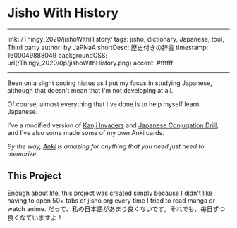# Jisho With History

---

link: /Thingy_2020/jishoWithHistory/
tags: jisho, dictionary, Japanese, tool, Third party
author: by JaPNaA
shortDesc: 歴史付きの辞書
timestamp: 1600049888049
backgroundCSS: url(/Thingy_2020/0p/jishoWithHistory.png)
accent: #ffffff

---

Been on a slight coding hiatus as I put my focus in studying Japanese, although that doesn't mean that I'm not developing at all.

Of course, almost everything that I've done is to help myself learn Japanese.

I've a modified version of [Kanji Invaders](/Thingy_2020/%E6%BC%A2%E5%AD%97invaders/) and [Japanese Conjugation Drill](/Thingy_2020/japaneseConjugationDrill/), and I've also some made some of my own Anki cards.

_By the way, [Anki](https://github.com/ankitects/anki) is amazing for anything that you need just need to memorize_

## This Project

Enough about life, this project was created simply because I didn't like having to open 50+ tabs of jisho.org every time I tried to read manga or watch anime. <span title="That's because my Japanese isn't very good. Despite that, I'll keep getting better every day!">だって、私の日本語があまり良くないです。それでも、毎日ずつ良くなていますよ！</span>

<!view-project>
